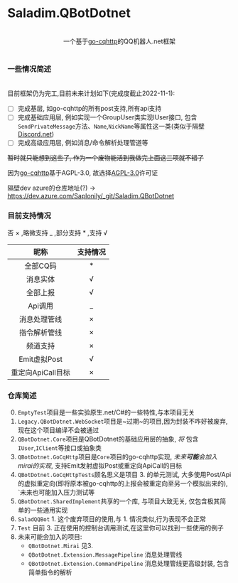 # Saladim.QBotDotnet
<br>
<div align="center">
一个基于<a href="https://github.com/Mrs4s/go-cqhttp">go-cqhttp</a>的QQ机器人.net框架
</div>
<br>

### 一些情况简述
<br>
目前框架仍为完工,目前未来计划如下(完成度截止2022-11-1):

- [ ] 完成基层, 如go-cqhttp的所有post支持,所有api支持
- [ ] 完成基础应用层, 例如实现一个GroupUser类实现IUser接口,
包含`SendPrivateMessage`方法、`Name`,`NickName`等属性这一类(类似于隔壁[Discord.net](https://github.com/discord-net/Discord.Net))
- [ ] 完成高级应用层, 例如消息/命令解析处理管道等

~~暂时就只能想到这些了, 作为一个废物能活到我做完上面这三项就不错了~~

因为<a href="https://github.com/Mrs4s/go-cqhttp">go-cqhttp</a>基于AGPL-3.0, 故选择[AGPL-3.0](LICENSE.txt)许可证

隔壁dev azure的仓库地址(?) -> https://dev.azure.com/Saplonily/_git/Saladim.QBotDotnet

### 目前支持情况
<p>否 × ,略微支持 _ ,部分支持 * ,支持 √</p>

| 昵称 | 支持情况 |
| :---: | :---: |
|全部CQ码|*|
|消息实体|√|
|全部上报|√|
|Api调用|_|
|消息处理管线|×|
|指令解析管线|×|
|频道支持|×|
|Emit虚拟Post|√|
|重定向ApiCall目标|×|

### 仓库简述
0. `EmptyTest`项目是一些实验原生.net/C#的一些特性,与本项目无关  
0. `Legacy.QBotDotnet.WebSocket`项目是~过期~的项目,因为封装不咋好被废弃,现在这个项目编译不会被通过
0. `QBotDotnet.Core`项目是QBotDotnet的基础应用层的抽象,
*将* 包含`IUser`,`IClient`等接口或抽象类
0. `QBotDotnet.GoCqHttp`项目是`Core`项目的go-cqhttp实现, *未来**可能**会加入mirai的实现*,
支持Emit发射虚拟Post或重定向ApiCall的目标
0. `QBotDotnet.GoCqHttpTests`顾名思义是项目 3. 的单元测试,
大多使用Post/Api的虚拟重定向(即将原本被go-cqhttp的上报会被重定向至另一个模拟出来的),
`未来也可能加入压力测试等
0. `QBotDotnet.SharedImplement`共享的一个库, 与项目大致无关, 仅包含极其简单的一些通用实现
0. `SaladQQBot` 1. 这个废弃项目的使用,与 1. 情况类似,行为表现不会正常
0. `Test` 目前 3. 正在使用的控制台调用测试,在这里你可以找到一些使用的例子
0. 未来可能会加入的项目:
    - `QBotDotnet.Mirai` 见3.
    - `QBotDotnet.Extension.MessagePipeline` 消息处理管线
    - `QBotDotnet.Extension.CommandPipeline` 消息处理管线更高级封装, 包含简单指令的解析
